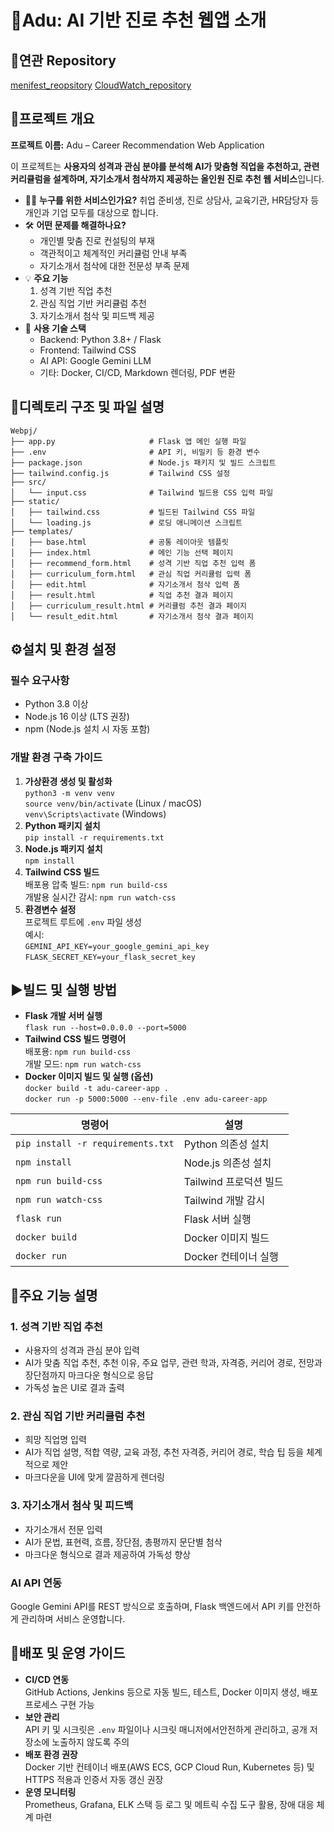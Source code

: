 

  <h1><span class="emoji">🚀</span>Adu: AI 기반 진로 추천 웹앱 소개</h1>
    <h2><span class="emoji">🌟</span>연관 Repository</h2>
  <a href="[https://www.google.com](https://github.com/tkdals69/Final_Project_menifest)">menifest_reopsitory</a>
  <a href="[https://www.google.com](https://github.com/tkdals69/FinalProject_CloudForm)">CloudWatch_repository</a>
  <h2><span class="emoji">🌟</span>프로젝트 개요</h2>
  <p><strong>프로젝트 이름:</strong> Adu – Career Recommendation Web Application</p>
  <p>이 프로젝트는 <strong>사용자의 성격과 관심 분야를 분석해 AI가 맞춤형 직업을 추천하고, 관련 커리큘럼을 설계하며, 자기소개서 첨삭까지 제공하는 올인원 진로 추천 웹 서비스</strong>입니다.</p>
  <ul>
    <li>🧑‍🎓 <strong>누구를 위한 서비스인가요?</strong> 취업 준비생, 진로 상담사, 교육기관, HR담당자 등 개인과 기업 모두를 대상으로 합니다.</li>
    <li>🛠️ <strong>어떤 문제를 해결하나요?</strong>
      <ul>
        <li>개인별 맞춤 진로 컨설팅의 부재</li>
        <li>객관적이고 체계적인 커리큘럼 안내 부족</li>
        <li>자기소개서 첨삭에 대한 전문성 부족 문제</li>
      </ul>
    </li>
    <li>💡 <strong>주요 기능</strong>
      <ol>
        <li>성격 기반 직업 추천</li>
        <li>관심 직업 기반 커리큘럼 추천</li>
        <li>자기소개서 첨삭 및 피드백 제공</li>
      </ol>
    </li>
    <li>🧰 <strong>사용 기술 스택</strong>
      <ul>
        <li>Backend: Python 3.8+ / Flask</li>
        <li>Frontend: Tailwind CSS</li>
        <li>AI API: Google Gemini LLM</li>
        <li>기타: Docker, CI/CD, Markdown 렌더링, PDF 변환</li>
      </ul>
    </li>
  </ul>
  
  <h2><span class="emoji">📂</span>디렉토리 구조 및 파일 설명</h2>
  <pre><code>Webpj/
├── app.py                     # Flask 앱 메인 실행 파일
├── .env                       # API 키, 비밀키 등 환경 변수
├── package.json               # Node.js 패키지 및 빌드 스크립트
├── tailwind.config.js         # Tailwind CSS 설정
├── src/
│   └── input.css              # Tailwind 빌드용 CSS 입력 파일
├── static/
│   ├── tailwind.css           # 빌드된 Tailwind CSS 파일
│   └── loading.js             # 로딩 애니메이션 스크립트
├── templates/
│   ├── base.html              # 공통 레이아웃 템플릿
│   ├── index.html             # 메인 기능 선택 페이지
│   ├── recommend_form.html    # 성격 기반 직업 추천 입력 폼
│   ├── curriculum_form.html   # 관심 직업 커리큘럼 입력 폼
│   ├── edit.html              # 자기소개서 첨삭 입력 폼
│   ├── result.html            # 직업 추천 결과 페이지
│   ├── curriculum_result.html # 커리큘럼 추천 결과 페이지
│   └── result_edit.html       # 자기소개서 첨삭 결과 페이지
</code></pre>

  <h2><span class="emoji">⚙️</span>설치 및 환경 설정</h2>
  <h3>필수 요구사항</h3>
  <ul>
    <li>Python 3.8 이상</li>
    <li>Node.js 16 이상 (LTS 권장)</li>
    <li>npm (Node.js 설치 시 자동 포함)</li>
  </ul>

  <h3>개발 환경 구축 가이드</h3>
  <ol>
    <li>
      <strong>가상환경 생성 및 활성화</strong><br />
      <code>python3 -m venv venv</code><br />
      <code>source venv/bin/activate</code> (Linux / macOS)<br />
      <code>venv\Scripts\activate</code> (Windows)
    </li>
    <li>
      <strong>Python 패키지 설치</strong><br />
      <code>pip install -r requirements.txt</code>
    </li>
    <li>
      <strong>Node.js 패키지 설치</strong><br />
      <code>npm install</code>
    </li>
    <li>
      <strong>Tailwind CSS 빌드</strong><br />
      배포용 압축 빌드: <code>npm run build-css</code><br />
      개발용 실시간 감시: <code>npm run watch-css</code>
    </li>
    <li>
      <strong>환경변수 설정</strong><br />
      프로젝트 루트에 <code>.env</code> 파일 생성<br />
      예시:<br />
      <code>GEMINI_API_KEY=your_google_gemini_api_key</code><br />
      <code>FLASK_SECRET_KEY=your_flask_secret_key</code>
    </li>
  </ol>

  <h2><span class="emoji">▶️</span>빌드 및 실행 방법</h2>
  <ul>
    <li><strong>Flask 개발 서버 실행</strong><br />
      <code>flask run --host=0.0.0.0 --port=5000</code>
    </li>
    <li><strong>Tailwind CSS 빌드 명령어</strong><br />
      배포용: <code>npm run build-css</code><br />
      개발 모드: <code>npm run watch-css</code>
    </li>
    <li><strong>Docker 이미지 빌드 및 실행 (옵션)</strong><br />
      <code>docker build -t adu-career-app .</code><br />
      <code>docker run -p 5000:5000 --env-file .env adu-career-app</code>
    </li>
  </ul>

  <table>
    <thead>
      <tr>
        <th>명령어</th>
        <th>설명</th>
      </tr>
    </thead>
    <tbody>
      <tr><td><code>pip install -r requirements.txt</code></td><td>Python 의존성 설치</td></tr>
      <tr><td><code>npm install</code></td><td>Node.js 의존성 설치</td></tr>
      <tr><td><code>npm run build-css</code></td><td>Tailwind 프로덕션 빌드</td></tr>
      <tr><td><code>npm run watch-css</code></td><td>Tailwind 개발 감시</td></tr>
      <tr><td><code>flask run</code></td><td>Flask 서버 실행</td></tr>
      <tr><td><code>docker build</code></td><td>Docker 이미지 빌드</td></tr>
      <tr><td><code>docker run</code></td><td>Docker 컨테이너 실행</td></tr>
    </tbody>
  </table>

  <h2><span class="emoji">💼</span>주요 기능 설명</h2>
  <h3>1. 성격 기반 직업 추천</h3>
  <ul>
    <li>사용자의 성격과 관심 분야 입력</li>
    <li>AI가 맞춤 직업 추천, 추천 이유, 주요 업무, 관련 학과, 자격증, 커리어 경로, 전망과 장단점까지 마크다운 형식으로 응답</li>
    <li>가독성 높은 UI로 결과 출력</li>
  </ul>

  <h3>2. 관심 직업 기반 커리큘럼 추천</h3>
  <ul>
    <li>희망 직업명 입력</li>
    <li>AI가 직업 설명, 적합 역량, 교육 과정, 추천 자격증, 커리어 경로, 학습 팁 등을 체계적으로 제안</li>
    <li>마크다운을 UI에 맞게 깔끔하게 렌더링</li>
  </ul>

  <h3>3. 자기소개서 첨삭 및 피드백</h3>
  <ul>
    <li>자기소개서 전문 입력</li>
    <li>AI가 문법, 표현력, 흐름, 장단점, 총평까지 문단별 첨삭</li>
    <li>마크다운 형식으로 결과 제공하여 가독성 향상</li>
  </ul>

  <h3>AI API 연동</h3>
  <p>Google Gemini API를 REST 방식으로 호출하며, Flask 백엔드에서 API 키를 안전하게 관리하며 서비스 운영합니다.</p>

  <h2><span class="emoji">🚀</span>배포 및 운영 가이드</h2>
  <ul>
    <li><strong>CI/CD 연동</strong>  
      <br/>GitHub Actions, Jenkins 등으로 자동 빌드, 테스트, Docker 이미지 생성, 배포 프로세스 구현 가능
    </li>
    <li><strong>보안 관리</strong>  
      <br/>API 키 및 시크릿은 <code>.env</code> 파일이나 시크릿 매니저에서안전하게 관리하고, 공개 저장소에 노출하지 않도록 주의
    </li>
    <li><strong>배포 환경 권장</strong>  
      <br/>Docker 기반 컨테이너 배포(AWS ECS, GCP Cloud Run, Kubernetes 등) 및 HTTPS 적용과 인증서 자동 갱신 권장
    </li>
    <li><strong>운영 모니터링</strong>  
      <br/>Prometheus, Grafana, ELK 스택 등 로그 및 메트릭 수집 도구 활용, 장애 대응 체계 마련
    </li>
  </ul>
